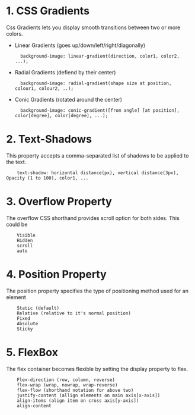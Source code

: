 # 1. CSS Gradients

Css Gradients lets you display smooth transitions between two or more colors.

* Linear Gradients (goes up/down/left/right/diagonally)
    
        background-image: linear-gradient(direction, color1, color2, ...);

* Radial Gradients (defiend by their center)

        background-image: radial-gradient(shape size at position, colour1, colour2, ..);

* Conic Gradients (rotated around the center)

        background-image: conic-gradient([from angle] [at position], color[degree], color[degree], ...);

# 2. Text-Shadows

This property accepts a comma-separated list of shadows to be applied to the text.

        text-shadow: horizontal distance(px), vertical distance(3px), Opacity (1 to 100), color1, ...

# 3. Overflow Property

The overflow CSS shorthand provides scroll option for both sides. This could be 

        Visible
        Hidden
        scroll
        auto

# 4. Position Property

The position property specifies the type of positioning method used for an element 

        Static (default)
        Relative (relative to it's normal position)
        Fixed
        Absolute
        Sticky

# 5. FlexBox

The flex container becomes flexible by setting the display property to flex.

        Flex-direction (row, column, reverse)
        flex-wrap (wrap, nowrap, wrap-reverse)
        flex-flow (shorthand notation for above two)
        justify-content (allign elements on main axis[x-axis])
        align-items (align item on cross axis[y-axis])
        align-content

